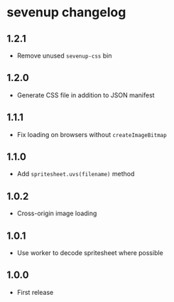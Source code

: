 # sevenup changelog

## 1.2.1

* Remove unused `sevenup-css` bin

## 1.2.0

* Generate CSS file in addition to JSON manifest

## 1.1.1

* Fix loading on browsers without `createImageBitmap`

## 1.1.0

* Add `spritesheet.uvs(filename)` method

## 1.0.2

* Cross-origin image loading

## 1.0.1

* Use worker to decode spritesheet where possible

## 1.0.0

* First release